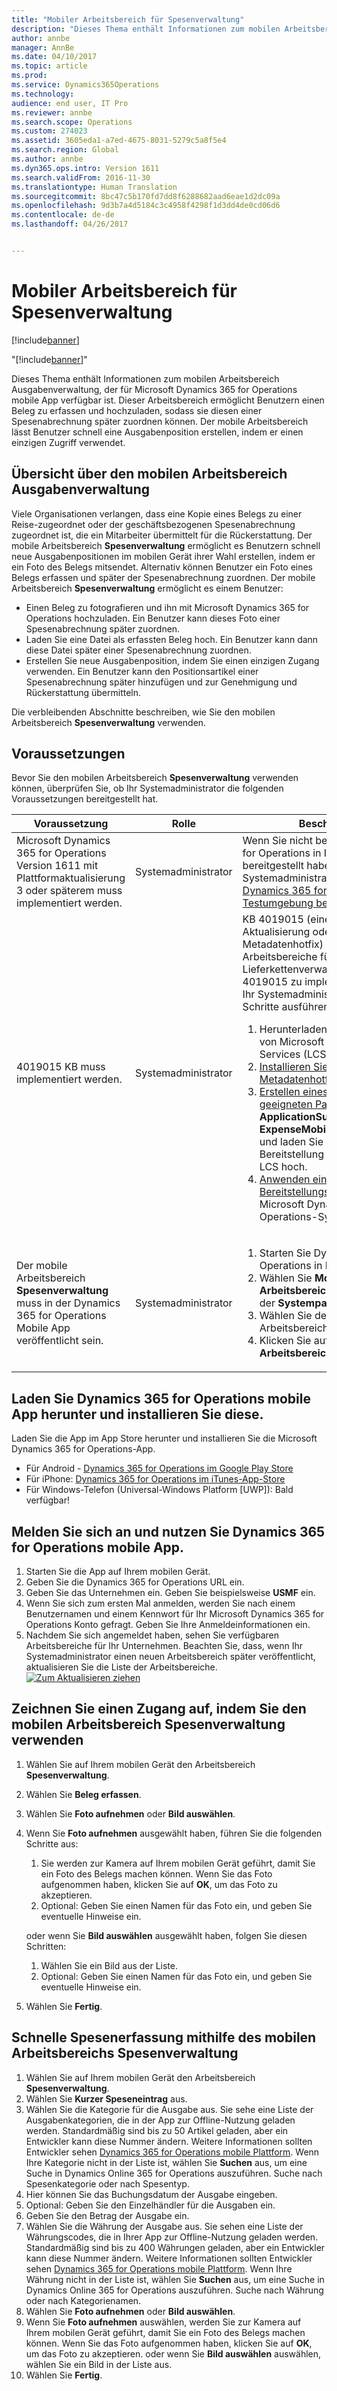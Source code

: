 ```yaml
---
title: "Mobiler Arbeitsbereich für Spesenverwaltung"
description: "Dieses Thema enthält Informationen zum mobilen Arbeitsbereich Ausgabenverwaltung, der für Microsoft Dynamics 365 for Operations mobile App verfügbar ist. Dieser Arbeitsbereich ermöglicht Benutzern einen Beleg zu erfassen und hochzuladen, sodass sie diesen einer Spesenabrechnung später zuordnen können. Der mobile Arbeitsbereich lässt Benutzer schnell eine Ausgabenposition erstellen, indem er einen einzigen Zugriff verwendet."
author: annbe
manager: AnnBe
ms.date: 04/10/2017
ms.topic: article
ms.prod: 
ms.service: Dynamics365Operations
ms.technology: 
audience: end user, IT Pro
ms.reviewer: annbe
ms.search.scope: Operations
ms.custom: 274023
ms.assetid: 3605eda1-a7ed-4675-8031-5279c5a8f5e4
ms.search.region: Global
ms.author: annbe
ms.dyn365.ops.intro: Version 1611
ms.search.validFrom: 2016-11-30
ms.translationtype: Human Translation
ms.sourcegitcommit: 8bc47c5b170fd7dd8f6288682aad6eae1d2dc09a
ms.openlocfilehash: 9d3b7a4d5184c3c4958f4298f1d3dd4de0cd06d6
ms.contentlocale: de-de
ms.lasthandoff: 04/26/2017


---
```


# <a name="expense-management-mobile-workspace"></a>Mobiler Arbeitsbereich für Spesenverwaltung

[!include[banner](../includes/banner.md)]

"[!include[banner](../includes/banner.md)]"


Dieses Thema enthält Informationen zum mobilen Arbeitsbereich Ausgabenverwaltung, der für Microsoft Dynamics 365 for Operations mobile App verfügbar ist. Dieser Arbeitsbereich ermöglicht Benutzern einen Beleg zu erfassen und hochzuladen, sodass sie diesen einer Spesenabrechnung später zuordnen können. Der mobile Arbeitsbereich lässt Benutzer schnell eine Ausgabenposition erstellen, indem er einen einzigen Zugriff verwendet.

<a name="overview-of-the-expense-management-mobile-workspace"></a>Übersicht über den mobilen Arbeitsbereich Ausgabenverwaltung
---------------------------------------------------

Viele Organisationen verlangen, dass eine Kopie eines Belegs zu einer Reise-zugeordnet oder der geschäftsbezogenen Spesenabrechnung zugeordnet ist, die ein Mitarbeiter übermittelt für die Rückerstattung. Der mobile Arbeitsbereich **Spesenverwaltung** ermöglicht es Benutzern schnell neue Ausgabenpositionen im mobilen Gerät ihrer Wahl erstellen, indem er ein Foto des Belegs mitsendet. Alternativ können Benutzer ein Foto eines Belegs erfassen und später der Spesenabrechnung zuordnen. Der mobile Arbeitsbereich **Spesenverwaltung** ermöglicht es einem Benutzer:

-   Einen Beleg zu fotografieren und ihn mit Microsoft Dynamics 365 for Operations hochzuladen. Ein Benutzer kann dieses Foto einer Spesenabrechnung später zuordnen.
-   Laden Sie eine Datei als erfassten Beleg hoch. Ein Benutzer kann dann diese Datei später einer Spesenabrechnung zuordnen.
-   Erstellen Sie neue Ausgabenposition, indem Sie einen einzigen Zugang verwenden. Ein Benutzer kann den Positionsartikel einer Spesenabrechnung später hinzufügen und zur Genehmigung und Rückerstattung übermitteln.

Die verbleibenden Abschnitte beschreiben, wie Sie den mobilen Arbeitsbereich **Spesenverwaltung** verwenden.

## <a name="prerequisites"></a>Voraussetzungen
Bevor Sie den mobilen Arbeitsbereich **Spesenverwaltung** verwenden können, überprüfen Sie, ob Ihr Systemadministrator die folgenden Voraussetzungen bereitgestellt hat.

<table>
<colgroup>
<col width="33%" />
<col width="33%" />
<col width="33%" />
</colgroup>
<thead>
<tr class="header">
<th>Voraussetzung</th>
<th>Rolle</th>
<th>Beschreibung</th>
</tr>
</thead>
<tbody>
<tr class="odd">
<td>Microsoft Dynamics 365 for Operations Version 1611 mit Plattformaktualisierung 3 oder späterem muss implementiert werden.</td>
<td>Systemadministrator</td>
<td>Wenn Sie nicht bereits Dynamics 365 for Operations in Ihrer Organisation bereitgestellt haben, sollte Ihr Systemadministrator <a href="http://ax.help.dynamics.com/en/wiki/deploy-an-ax7-demo-environment/">Microsoft Dynamics 365 for Operations Testumgebung bereitstellen</a> sehen.</td>
</tr>
<tr class="even">
<td>4019015 KB muss implementiert werden.</td>
<td>Systemadministrator</td>
<td>KB 4019015 (eine X++-Aktualisierung oder ein Metadatenhotfix) enthält vier mobile Arbeitsbereiche für die Lieferkettenverwaltung. Um KB 4019015 zu implementieren, muss Ihr Systemadministrator folgende Schritte ausführen:
<ol>
<li>Herunterladen von KB 4019015 von Microsoft Dynamics Lifecycle Services (LCS).</li>
<li><a href="https://ax.help.dynamics.com/en/wiki/configuring-and-installing-a-metadata-hotfix-package/">Installieren Sie den Metadatenhotfix</a>.</li>
<li><a href="https://ax.help.dynamics.com/en/wiki/create-and-apply-a-deployable-package/">Erstellen eines zur Bereitstellung geeigneten Paket</a>, das die <strong>ApplicationSuite</strong> und <strong>ExpenseMobile</strong> Modelle enthält und laden Sie dann das zur Bereitstellung geeignete Paket in LCS hoch.</li>
<li><a href="https://ax.help.dynamics.com/en/wiki/apply-a-deployable-package-on-a-dynamics-ax-system/">Anwenden eines Bereitstellungspaket</a> auf einem Microsoft Dynamics 365 for Operations-System</li>
</ol></td>
</tr>
<tr class="odd">
<td>Der mobile Arbeitsbereich <strong>Spesenverwaltung</strong> muss in der Dynamics 365 for Operations Mobile App veröffentlicht sein.</td>
<td>Systemadministrator</td>
<td><ol>
<li>Starten Sie Dynamics 365 for Operations in Ihrem Browser.</li>
<li>Wählen Sie <strong>Mobile Arbeitsbereiche verwalten</strong> auf der <strong>Systemparameter</strong> Seite aus.</li>
<li>Wählen Sie den Arbeitsbereich<strong>Spesenverwaltung</strong>.</li>
<li>Klicken Sie auf <strong>Mobilen Arbeitsbereich veröffentlichen</strong>.</li>
</ol></td>
</tr>
</tbody>
</table>

## <a name="download-and-install-the-dynamics-365-for-operations-mobile-app"></a>Laden Sie Dynamics 365 for Operations mobile App herunter und installieren Sie diese.
Laden Sie die App im App Store herunter und installieren Sie die Microsoft Dynamics 365 for Operations-App.

-   Für Android - [Dynamics 365 for Operations im Google Play Store](https://play.google.com/store/apps/details?id=com.microsoft.dynamics365.operations.mobile)
-   Für iPhone: [Dynamics 365 for Operations im iTunes-App-Store](https://itunes.apple.com/us/app/dynamics-365-for-operations/id1180836730?mt=8)
-   Für Windows-Telefon (Universal-Windows Platform \[UWP\]): Bald verfügbar!

## <a name="sign-in-to-the-dynamics-365-for-operations-mobile-app"></a>Melden Sie sich an und nutzen Sie Dynamics 365 for Operations mobile App.
1.  Starten Sie die App auf Ihrem mobilen Gerät.
2.  Geben Sie die Dynamics 365 for Operations URL ein.
3.  Geben Sie das Unternehmen ein. Geben Sie beispielsweise **USMF** ein.
4.  Wenn Sie sich zum ersten Mal anmelden, werden Sie nach einem Benutzernamen und einem Kennwort für Ihr Microsoft Dynamics 365 for Operations Konto gefragt. Geben Sie Ihre Anmeldeinformationen ein.
5.  Nachdem Sie sich angemeldet haben, sehen Sie verfügbaren Arbeitsbereiche für Ihr Unternehmen. Beachten Sie, dass, wenn Ihr Systemadministrator einen neuen Arbeitsbereich später veröffentlicht, aktualisieren Sie die Liste der Arbeitsbereiche. [![Zum Aktualisieren ziehen](./media/pull-to-refresh-list-of-workspaces-183x300.png)](./media/pull-to-refresh-list-of-workspaces.png)

## <a name="capture-a-receipt-by-using-the-expense-management-mobile-workspace"></a>Zeichnen Sie einen Zugang auf, indem Sie den mobilen Arbeitsbereich Spesenverwaltung verwenden
1.  Wählen Sie auf Ihrem mobilen Gerät den Arbeitsbereich **Spesenverwaltung**.
2.  Wählen Sie **Beleg erfassen**.
3.  Wählen Sie **Foto aufnehmen** oder **Bild auswählen**.
4.  Wenn Sie **Foto aufnehmen** ausgewählt haben, führen Sie die folgenden Schritte aus:
    1.  Sie werden zur Kamera auf Ihrem mobilen Gerät geführt, damit Sie ein Foto des Belegs machen können. Wenn Sie das Foto aufgenommen haben, klicken Sie auf **OK**, um das Foto zu akzeptieren.
    2.  Optional: Geben Sie einen Namen für das Foto ein, und geben Sie eventuelle Hinweise ein.

     oder wenn Sie **Bild auswählen** ausgewählt haben, folgen Sie diesen Schritten:
    1.  Wählen Sie ein Bild aus der Liste.
    2.  Optional: Geben Sie einen Namen für das Foto ein, und geben Sie eventuelle Hinweise ein.

5.  Wählen Sie **Fertig**.

## <a name="quick-expense-entry-by-using-the-expense-management-mobile-workspace"></a>Schnelle Spesenerfassung mithilfe des mobilen Arbeitsbereichs Spesenverwaltung
1.  Wählen Sie auf Ihrem mobilen Gerät den Arbeitsbereich **Spesenverwaltung**.
2.  Wählen Sie **Kurzer Speseneintrag** aus.
3.  Wählen Sie die Kategorie für die Ausgabe aus. Sie sehe eine Liste der Ausgabenkategorien, die in der App zur Offline-Nutzung geladen werden. Standardmäßig sind bis zu 50 Artikel geladen, aber ein Entwickler kann diese Nummer ändern. Weitere Informationen sollten Entwickler sehen [Dynamics 365 for Operations mobile Plattform](http://ax.help.dynamics.com/en/wiki/mobile-development-handbook/). Wenn Ihre Kategorie nicht in der Liste ist, wählen Sie **Suchen** aus, um eine Suche in Dynamics Online 365 for Operations auszuführen. Suche nach Spesenkategorie oder nach Spesentyp.
4.  Hier können Sie das Buchungsdatum der Ausgabe eingeben.
5.  Optional: Geben Sie den Einzelhändler für die Ausgaben ein.
6.  Geben Sie den Betrag der Ausgabe ein.
7.  Wählen Sie die Währung der Ausgabe aus. Sie sehen eine Liste der Währungscodes, die in Ihrer App zur Offline-Nutzung geladen werden. Standardmäßig sind bis zu 400 Währungen geladen, aber ein Entwickler kann diese Nummer ändern. Weitere Informationen sollten Entwickler sehen [Dynamics 365 for Operations mobile Plattform](http://ax.help.dynamics.com/en/wiki/mobile-development-handbook/). Wenn Ihre Währung nicht in der Liste ist, wählen Sie **Suchen** aus, um eine Suche in Dynamics Online 365 for Operations auszuführen. Suche nach Währung oder nach Kategorienamen.
8.  Wählen Sie **Foto aufnehmen** oder **Bild auswählen**.
9.  Wenn Sie **Foto aufnehmen** auswählen, werden Sie zur Kamera auf Ihrem mobilen Gerät geführt, damit Sie ein Foto des Belegs machen können. Wenn Sie das Foto aufgenommen haben, klicken Sie auf **OK**, um das Foto zu akzeptieren.  oder wenn Sie **Bild auswählen** auswählen, wählen Sie ein Bild in der Liste aus.
10. Wählen Sie **Fertig**.






